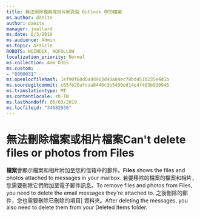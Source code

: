 ```yaml
---
title: 無法刪除檔案或相片網頁型 Outlook 中的檔案
ms.author: daeite
author: daeite
manager: joallard
ms.date: 6/3/2019
ms.audience: Admin
ms.topic: article
ROBOTS: NOINDEX, NOFOLLOW
localization_priority: Normal
ms.collection: Adm_O365
ms.custom:
- "8000031"
ms.openlocfilehash: 1ef90f60d0a8d963d40a04ec78bd451b235e4d1b
ms.sourcegitcommit: c65fb26afcaa8446c3e5490ed14c4f403b9d0945
ms.translationtype: MT
ms.contentlocale: zh-TW
ms.lasthandoff: 06/03/2019
ms.locfileid: "34682936"
---
```

# <a name="cant-delete-files-or-photos-from-files"></a><span data-ttu-id="8edba-102">無法刪除檔案或相片檔案</span><span class="sxs-lookup"><span data-stu-id="8edba-102">Can't delete files or photos from Files</span></span>

<span data-ttu-id="8edba-103">**檔案**會顯示檔案和相片附加至您的信箱中的郵件。</span><span class="sxs-lookup"><span data-stu-id="8edba-103">**Files** shows the files and photos attached to messages in your mailbox.</span></span> <span data-ttu-id="8edba-104">若要移除的檔案的檔案和相片，您需要刪除它們附加至電子郵件訊息。</span><span class="sxs-lookup"><span data-stu-id="8edba-104">To remove files and photos from Files, you need to delete the email messages they're attached to.</span></span> <span data-ttu-id="8edba-105">之後刪除的郵件，您也需要刪除已刪除的項目] 資料夾。</span><span class="sxs-lookup"><span data-stu-id="8edba-105">After deleting the messages, you also need to delete them from your Deleted Items folder.</span></span>